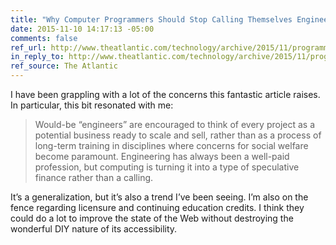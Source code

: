```yaml
---
title: "Why Computer Programmers Should Stop Calling Themselves Engineers"
date: 2015-11-10 14:17:13 -05:00
comments: false
ref_url: http://www.theatlantic.com/technology/archive/2015/11/programmers-should-not-call-themselves-engineers/414271/
in_reply_to: http://www.theatlantic.com/technology/archive/2015/11/programmers-should-not-call-themselves-engineers/414271/
ref_source: The Atlantic
---
```


I have been grappling with a lot of the concerns this fantastic article raises. In particular, this bit resonated with me:

> Would-be “engineers” are encouraged to think of every project as a potential business ready to scale and sell, rather than as a process of long-term training in disciplines where concerns for social welfare become paramount. Engineering has always been a well-paid profession, but computing is turning it into a type of speculative finance rather than a calling.

It’s a generalization, but it’s also a trend I’ve been seeing. I’m also on the fence regarding licensure and continuing education credits. I think they could do a lot to improve the state of the Web without destroying the wonderful DIY nature of its accessibility.